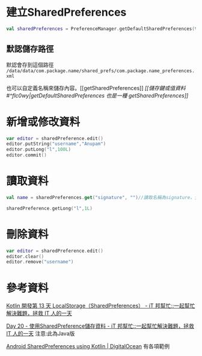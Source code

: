 # 建立SharedPreferences 

```kotlin
val sharedPreferences = PreferenceManager.getDefaultSharedPreferences(this /* Activity context */)   // 取得SharedPreference
```

## 默認儲存路徑
默認會存到這個路徑
`/data/data/com.package.name/shared_prefs/com.package.name_preferences.xml`

也可以自定義名稱來儲存內容。[[getSharedPreferences]]
*[[儲存鍵或值資料#^flc0wy|getDefaultSharedPreferences 也是一種 getSharedPreferences]]*

# 新增或修改資料
```kotlin
var editor = sharedPreference.edit()
editor.putString("username","Anupam")
editor.putLong("l",100L)
editor.commit()
```
# 讀取資料

```kotlin
val name = sharedPreferences.get("signature", "")//讀取名稱為signature，預設值為""的String

sharedPreference.getLong("l",1L)
```

# 刪除資料

```kotlin
var editor = sharedPreference.edit()
editor.clear()
editor.remove("username")
```
# 參考資料
[Kotlin 開發第 13 天 LocalStorage（SharedPreferences） - iT 邦幫忙::一起幫忙解決難題，拯救 IT 人的一天](https://ithelp.ithome.com.tw/articles/10191814)

[Day 20 - 使用SharedPreference儲存資料 - iT 邦幫忙::一起幫忙解決難題，拯救 IT 人的一天](https://ithelp.ithome.com.tw/articles/10188441)
注意:此為Java版

[Android SharedPreferences using Kotlin | DigitalOcean](https://www.digitalocean.com/community/tutorials/android-sharedpreferences-kotlin)
有各項範例